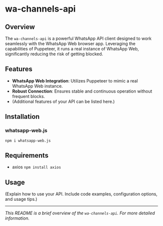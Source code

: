 # wa-channels-api

## Overview
The `wa-channels-api` is a powerful WhatsApp API client designed to work seamlessly with the WhatsApp Web browser app. Leveraging the capabilities of Puppeteer, it runs a real instance of WhatsApp Web, significantly reducing the risk of getting blocked.

## Features
- **WhatsApp Web Integration**: Utilizes Puppeteer to mimic a real WhatsApp Web instance.
- **Robust Connection**: Ensures stable and continuous operation without frequent blocks.
- (Additional features of your API can be listed here.)

## Installation
### whatsapp-web.js 
`npm i whatsapp-web.js`

## Requirements
 - axios
`npm install axios`


## Usage
(Explain how to use your API. Include code examples, configuration options, and usage tips.)

---

*This README is a brief overview of the `wa-channels-api`. For more detailed information.*
